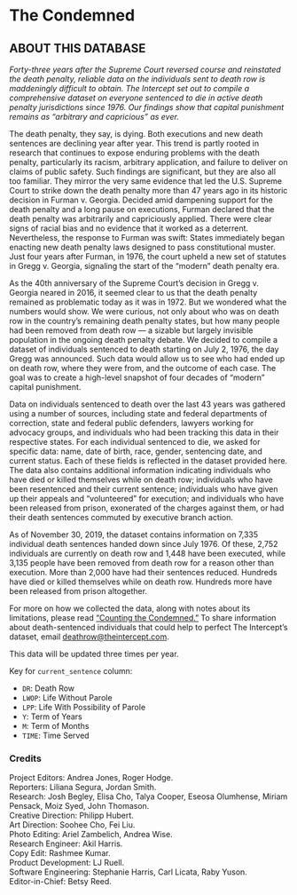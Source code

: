 # The Condemned

## ABOUT THIS DATABASE

_Forty-three years after the Supreme Court reversed course and reinstated the death penalty, reliable data on the individuals sent to death row is maddeningly difficult to obtain. The Intercept set out to compile a comprehensive dataset on everyone sentenced to die in active death penalty jurisdictions since 1976. Our findings show that capital punishment remains as “arbitrary and capricious” as ever._

The death penalty, they say, is dying. Both executions and new death sentences are declining year after year. This trend is partly rooted in research that continues to expose enduring problems with the death penalty, particularly its racism, arbitrary application, and failure to deliver on claims of public safety. Such findings are significant, but they are also all too familiar. They mirror the very same evidence that led the U.S. Supreme Court to strike down the death penalty more than 47 years ago in its historic decision in Furman v. Georgia. Decided amid dampening support for the death penalty and a long pause on executions, Furman declared that the death penalty was arbitrarily and capriciously applied. There were clear signs of racial bias and no evidence that it worked as a deterrent. Nevertheless, the response to Furman was swift: States immediately began enacting new death penalty laws designed to pass constitutional muster. Just four years after Furman, in 1976, the court upheld a new set of statutes in Gregg v. Georgia, signaling the start of the “modern” death penalty era.

As the 40th anniversary of the Supreme Court’s decision in Gregg v. Georgia neared in 2016, it seemed clear to us that the death penalty remained as problematic today as it was in 1972. But we wondered what the numbers would show. We were curious, not only about who was on death row in the country’s remaining death penalty states, but how many people had been removed from death row — a sizable but largely invisible population in the ongoing death penalty debate. We decided to compile a dataset of individuals sentenced to death starting on July 2, 1976, the day Gregg was announced. Such data would allow us to see who had ended up on death row, where they were from, and the outcome of each case. The goal was to create a high-level snapshot of four decades of “modern” capital punishment.

Data on individuals sentenced to death over the last 43 years was gathered using a number of sources, including state and federal departments of correction, state and federal public defenders, lawyers working for advocacy groups, and individuals who had been tracking this data in their respective states. For each individual sentenced to die, we asked for specific data: name, date of birth, race, gender, sentencing date, and current status. Each of these fields is reflected in the dataset provided here. The data also contains additional information indicating individuals who have died or killed themselves while on death row; individuals who have been resentenced and their current sentence; individuals who have given up their appeals and “volunteered” for execution; and individuals who have been released from prison, exonerated of the charges against them, or had their death sentences commuted by executive branch action.

As of November 30, 2019, the dataset contains information on 7,335 individual death sentences handed down since July 1976. Of these, 2,752 individuals are currently on death row and 1,448 have been executed, while 3,135 people have been removed from death row for a reason other than execution. More than 2,000 have had their sentences reduced. Hundreds have died or killed themselves while on death row. Hundreds more have been released from prison altogether.

For more on how we collected the data, along with notes about its limitations, please read [“Counting the Condemned.”](https://www.theintercept.com/series/the-condemned/) To share information about death-sentenced individuals that could help to perfect The Intercept’s dataset, email deathrow@theintercept.com.

This data will be updated three times per year.

Key for `current_sentence` column:

- `DR`: Death Row
- `LWOP`: Life Without Parole
- `LPP`: Life With Possibility of Parole
- `Y`: Term of Years
- `M`: Term of Months
- `TIME`: Time Served

### Credits

Project Editors: Andrea Jones, Roger Hodge.  
Reporters: Liliana Segura, Jordan Smith.  
Research: Josh Begley, Elisa Cho, Talya Cooper, Eseosa Olumhense, Miriam Pensack, Moiz Syed, John Thomason.  
Creative Direction: Philipp Hubert.  
Art Direction: Soohee Cho, Fei Liu.  
Photo Editing: Ariel Zambelich, Andrea Wise.  
Research Engineer: Akil Harris.  
Copy Edit: Rashmee Kumar.  
Product Development: LJ Ruell.  
Software Engineering: Stephanie Harris, Carl Licata, Raby Yuson.  
Editor-in-Chief: Betsy Reed.
